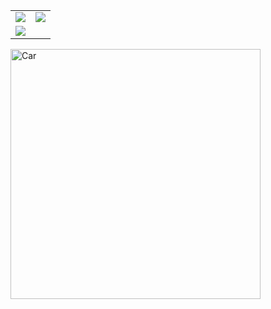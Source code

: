 <table>
  <tr>
    <td valign="top"><img src="https://github-readme-stats.vercel.app/api?username=WeissDotExe&theme=radical)](https://github.com/WeissDotExe/github-readme-stats"/></td>
    <td valign="top"><img src="https://github-readme-stats.vercel.app/api/top-langs/?username=WeissDotExe&layout=compact&theme=radical)](https://github.com/WeissDotExe/github-readme-stats"/></td>
  </tr>
  <tr>
    <td><img src="https://www.codewars.com/users/WeissDotExe/badges/large"/></td>
  </tr>
</table>
<img align="center" alt="Car" width="400" src="https://media.giphy.com/media/1zRfp0Jwsag4yPekP4/giphy.gif">
